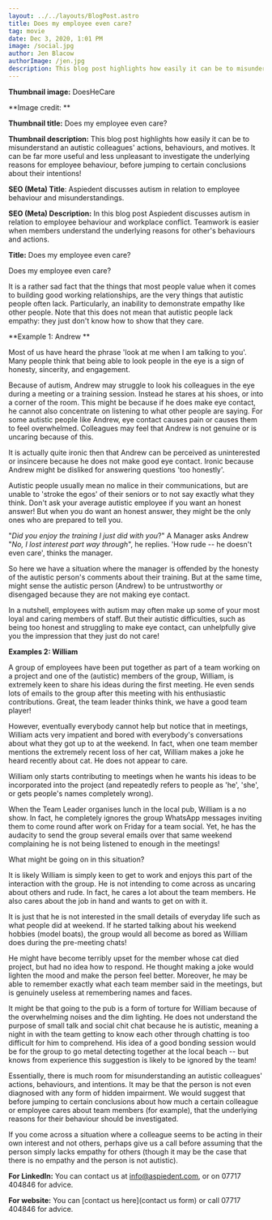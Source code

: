 ```yaml
---
layout: ../../layouts/BlogPost.astro
title: Does my employee even care?
tag: movie
date: Dec 3, 2020, 1:01 PM
image: /social.jpg
author: Jen Blacow
authorImage: /jen.jpg
description: This blog post highlights how easily it can be to misunderstand an autistic colleagues’ actions, behaviours, and motives. It can be far more useful and less unpleasant to investigate the underlying reasons for employee behaviour, before jumping to certain conclusions about their intentions!
---
```

**Thumbnail image:** DoesHeCare

**Image credit: **

**Thumbnail title:** Does my employee even care?

**Thumbnail description:** This blog post highlights how easily it can
be to misunderstand an autistic colleagues' actions, behaviours, and
motives. It can be far more useful and less unpleasant to investigate
the underlying reasons for employee behaviour, before jumping to certain
conclusions about their intentions!

**SEO (Meta) Title**: Aspiedent discusses autism in relation to employee
behaviour and misunderstandings.

**SEO (Meta) Description:** In this blog post Aspiedent discusses autism
in relation to employee behaviour and workplace conflict. Teamwork is
easier when members understand the underlying reasons for other's
behaviours and actions.

**Title:** Does my employee even care?

Does my employee even care?

It is a rather sad fact that the things that most people value when it
comes to building good working relationships, are the very things that
autistic people often lack. Particularly, an inability to demonstrate
empathy like other people. Note that this does not mean that autistic
people lack empathy: they just don't know how to show that they care.

**Example 1: Andrew **

Most of us have heard the phrase 'look at me when I am talking to you'.
Many people think that being able to look people in the eye is a sign of
honesty, sincerity, and engagement.

Because of autism, Andrew may struggle to look his colleagues in the eye
during a meeting or a training session. Instead he stares at his shoes,
or into a corner of the room. This might be because if he does make eye
contact, he cannot also concentrate on listening to what other people
are saying. For some autistic people like Andrew, eye contact causes
pain or causes them to feel overwhelmed. Colleagues may feel that Andrew
is not genuine or is uncaring because of this.

It is actually quite ironic then that Andrew can be perceived as
uninterested or insincere because he does not make good eye contact.
Ironic because Andrew might be disliked for answering questions 'too
honestly'.

Autistic people usually mean no malice in their communications, but are
unable to 'stroke the egos' of their seniors or to not say exactly what
they think. Don't ask your average autistic employee if you want an
honest answer! But when you do want an honest answer, they might be the
only ones who are prepared to tell you.

"*Did you enjoy the training I just did with you*?" A Manager asks
Andrew "*No, I lost interest part way through*", he replies. 'How rude
-- he doesn't even care', thinks the manager.

So here we have a situation where the manager is offended by the honesty
of the autistic person's comments about their training. But at the same
time, might sense the autistic person (Andrew) to be untrustworthy or
disengaged because they are not making eye contact.

In a nutshell, employees with autism may often make up some of your most
loyal and caring members of staff. But their autistic difficulties, such
as being too honest and struggling to make eye contact, can unhelpfully
give you the impression that they just do not care!

**Examples 2: William**

A group of employees have been put together as part of a team working on
a project and one of the (autistic) members of the group, William, is
extremely keen to share his ideas during the first meeting. He even
sends lots of emails to the group after this meeting with his
enthusiastic contributions. Great, the team leader thinks think, we have
a good team player!

However, eventually everybody cannot help but notice that in meetings,
William acts very impatient and bored with everybody's conversations
about what they got up to at the weekend. In fact, when one team member
mentions the extremely recent loss of her cat, William makes a joke he
heard recently about cat. He does not appear to care.

William only starts contributing to meetings when he wants his ideas to
be incorporated into the project (and repeatedly refers to people as
'he', 'she', or gets people's names completely wrong).

When the Team Leader organises lunch in the local pub, William is a no
show. In fact, he completely ignores the group WhatsApp messages
inviting them to come round after work on Friday for a team social. Yet,
he has the audacity to send the group several emails over that same
weekend complaining he is not being listened to enough in the meetings!

What might be going on in this situation?

It is likely William is simply keen to get to work and enjoys this part
of the interaction with the group. He is not intending to come across as
uncaring about others and rude. In fact, he cares a lot about the team
members. He also cares about the job in hand and wants to get on with
it.

It is just that he is not interested in the small details of everyday
life such as what people did at weekend. If he started talking about his
weekend hobbies (model boats), the group would all become as bored as
William does during the pre-meeting chats!

He might have become terribly upset for the member whose cat died
project, but had no idea how to respond. He thought making a joke would
lighten the mood and make the person feel better. Moreover, he may be
able to remember exactly what each team member said in the meetings, but
is genuinely useless at remembering names and faces.

It might be that going to the pub is a form of torture for William
because of the overwhelming noises and the dim lighting. He does not
understand the purpose of small talk and social chit chat because he is
autistic, meaning a night in with the team getting to know each other
through chatting is too difficult for him to comprehend. His idea of a
good bonding session would be for the group to go metal detecting
together at the local beach -- but knows from experience this suggestion
is likely to be ignored by the team!

Essentially, there is much room for misunderstanding an autistic
colleagues' actions, behaviours, and intentions. It may be that the
person is not even diagnosed with any form of hidden impairment. We
would suggest that before jumping to certain conclusions about how much
a certain colleague or employee cares about team members (for example),
that the underlying reasons for their behaviour should be investigated.

If you come across a situation where a colleague seems to be acting in
their own interest and not others, perhaps give us a call before
assuming that the person simply lacks empathy for others (though it may
be the case that there is no empathy and the person is not autistic).

**For LinkedIn:** You can contact us at <info@aspiedent.com>, or on
07717 404846 for advice.

**For website:** You can [contact us here](contact us
form) or call 07717 404846 for advice.
